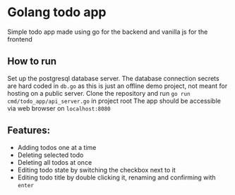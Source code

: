 # Golang todo app
Simple todo app made using go for the backend and vanilla js for the frontend

## How to run
Set up the postgresql database server. The database connection secrets are hard coded in `db.go` as this is just an offline demo project, not meant for hosting on a public server. 
Clone the repository and run `go run cmd/todo_app/api_server.go` in project root
The app should be accessible via web browser on `localhost:8080`

## Features:
- Adding todos one at a time
- Deleting selected todo
- Deleting all todos at once
- Editing todo state by switching the checkbox next to it
- Editing todo title by double clicking it, renaming and confirming with `enter`
